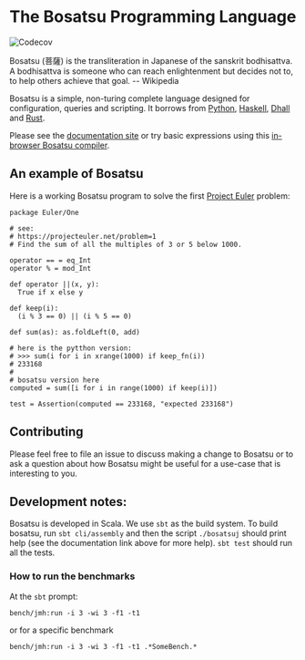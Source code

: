 # The Bosatsu Programming Language
![Codecov](https://img.shields.io/codecov/c/github/johnynek/bosatsu.svg?style=flat-square)

Bosatsu (菩薩) is the transliteration in Japanese of the sanskrit bodhisattva.
A bodhisattva is someone who can reach enlightenment but decides not to, to
help others achieve that goal.  -- Wikipedia

Bosatsu is a simple, non-turing complete language designed for configuration, queries and scripting. It
borrows from [Python](https://www.python.org/), [Haskell](https://www.haskell.org/),
[Dhall](https://hackage.haskell.org/package/dhall) and [Rust](https://www.rust-lang.org/en-US/).

Please see the [documentation site](https://johnynek.github.io/bosatsu/)
or try basic expressions using this [in-browser Bosatsu compiler](https://johnynek.github.io/bosatsu/compiler/).

## An example of Bosatsu
Here is a working Bosatsu program to solve the first [Project Euler](https://projecteuler.net/) problem:
```
package Euler/One

# see:
# https://projecteuler.net/problem=1
# Find the sum of all the multiples of 3 or 5 below 1000.

operator == = eq_Int
operator % = mod_Int

def operator ||(x, y):
  True if x else y

def keep(i):
  (i % 3 == 0) || (i % 5 == 0)

def sum(as): as.foldLeft(0, add)

# here is the pytthon version:
# >>> sum(i for i in xrange(1000) if keep_fn(i))
# 233168
#
# bosatsu version here
computed = sum([i for i in range(1000) if keep(i)])

test = Assertion(computed == 233168, "expected 233168")
```

## Contributing
Please feel free to file an issue to discuss making a change to Bosatsu or
to ask a question about how Bosatsu might be useful for a use-case that is
interesting to you.

## Development notes:

Bosatsu is developed in Scala. We use `sbt` as the build system. To build
bosatsu, run `sbt cli/assembly` and then the script `./bosatsuj` should print
help (see the documentation link above for more help). `sbt test` should run
all the tests.

### How to run the benchmarks
At the `sbt` prompt:
```
bench/jmh:run -i 3 -wi 3 -f1 -t1
```
or for a specific benchmark
```
bench/jmh:run -i 3 -wi 3 -f1 -t1 .*SomeBench.*
```
